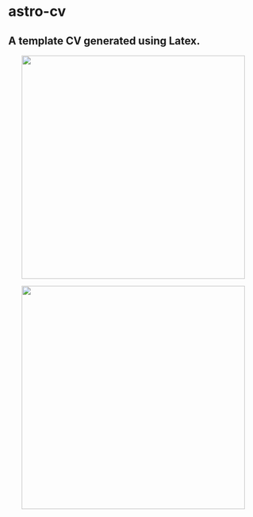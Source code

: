 # astro-cv

## A template CV generated using Latex.

<p align="center">
  <img src="https://github.com/astro7x/astro-cv/blob/master/imgs/img1.jpg?raw=true" width="450"/>
</p>

<p align="center">
  <img src="https://github.com/astro7x/astro-cv/blob/master/imgs/img2.jpg?raw=true" width="450"/>
</p>

